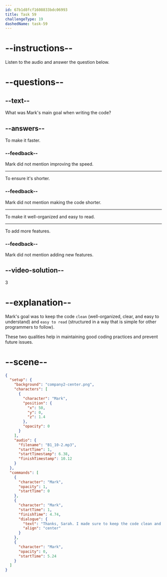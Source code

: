 ```yaml
---
id: 67b1d8fcf1608833bdc06993
title: Task 59
challengeType: 19
dashedName: task-59
---
```


<!-- (Audio) Mark: Thanks, Sarah. I made sure to keep the code clean and easy to read. -->

# --instructions--

Listen to the audio and answer the question below.

# --questions--

## --text--

What was Mark's main goal when writing the code?

## --answers--

To make it faster.

### --feedback--

Mark did not mention improving the speed.

---

To ensure it's shorter.

### --feedback--

Mark did not mention making the code shorter.

---

To make it well-organized and easy to read.

---

To add more features.

### --feedback--

Mark did not mention adding new features.

## --video-solution--

3

# --explanation--

Mark's goal was to keep the code `clean` (well-organized, clear, and easy to understand) and `easy to read` (structured in a way that is simple for other programmers to follow).

These two qualities help in maintaining good coding practices and prevent future issues.

# --scene--

```json
{
  "setup": {
    "background": "company2-center.png",
    "characters": [
      {
        "character": "Mark",
        "position": {
          "x": 50,
          "y": 0,
          "z": 1.4
        },
        "opacity": 0
      }
    ],
    "audio": {
      "filename": "B1_10-2.mp3",
      "startTime": 1,
      "startTimestamp": 6.38,
      "finishTimestamp": 10.12
    }
  },
  "commands": [
    {
      "character": "Mark",
      "opacity": 1,
      "startTime": 0
    },
    {
      "character": "Mark",
      "startTime": 1,
      "finishTime": 4.74,
      "dialogue": {
        "text": "Thanks, Sarah. I made sure to keep the code clean and easy to read.",
        "align": "center"
      }
    },
    {
      "character": "Mark",
      "opacity": 0,
      "startTime": 5.24
    }
  ]
}
```
